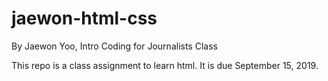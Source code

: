 # jaewon-html-css

By Jaewon Yoo, Intro Coding for Journalists Class

This repo is a class assignment to learn html. It is due September 15, 2019.
